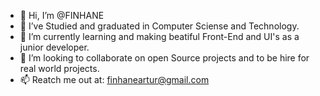 - 👋 Hi, I’m @FINHANE
- 👀 I’ve Studied and graduated in Computer Sciense and Technology.
- 🌱 I’m currently learning and making beatiful Front-End and UI's as a junior developer.
- 💞️ I’m looking to collaborate on open Source projects and to be hire for real world projects.
- 📫 Reatch me out at: finhaneartur@gmail.com

<!---
FINHANE/FINHANE is a ✨ special ✨ repository because its `README.md` (this file) appears on your GitHub profile.
You can click the Preview link to take a look at your changes.
--->
